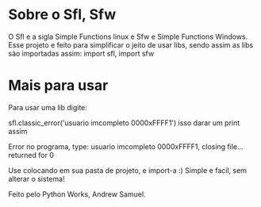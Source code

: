 # Sobre o Sfl, Sfw

O Sfl e a sigla Simple Functions linux e Sfw e Simple Functions Windows.
Esse projeto e feito para simplificar o jeito de usar libs, sendo assim as libs são importadas assim:
import sfl, import sfw

# Mais para usar

Para usar uma lib digite:

sfl.classic_error('usuario imcompleto 0000xFFFF1')
isso darar um print assim

Error no programa, type: usuario imcompleto 0000xFFFF1, closing file...
  returned for 0
 
Use colocando em sua pasta de projeto, e import-a :) Simple e facíl, sem alterar o sistema!


Feito pelo Python Works, Andrew Samuel.
